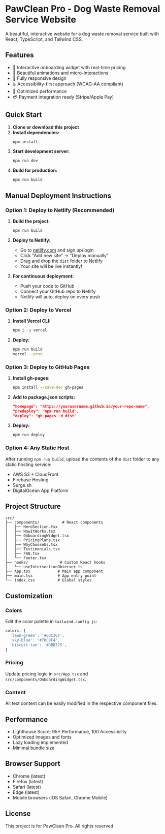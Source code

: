 # PawClean Pro - Dog Waste Removal Service Website

A beautiful, interactive website for a dog waste removal service built with React, TypeScript, and Tailwind CSS.

## Features

- 🐾 Interactive onboarding widget with real-time pricing
- 🎨 Beautiful animations and micro-interactions
- 📱 Fully responsive design
- ♿ Accessibility-first approach (WCAG-AA compliant)
- 🚀 Optimized performance
- 💳 Payment integration ready (Stripe/Apple Pay)

## Quick Start

1. **Clone or download this project**
2. **Install dependencies:**
   ```bash
   npm install
   ```
3. **Start development server:**
   ```bash
   npm run dev
   ```
4. **Build for production:**
   ```bash
   npm run build
   ```

## Manual Deployment Instructions

### Option 1: Deploy to Netlify (Recommended)

1. **Build the project:**
   ```bash
   npm run build
   ```

2. **Deploy to Netlify:**
   - Go to [netlify.com](https://netlify.com) and sign up/login
   - Click "Add new site" → "Deploy manually"
   - Drag and drop the `dist` folder to Netlify
   - Your site will be live instantly!

3. **For continuous deployment:**
   - Push your code to GitHub
   - Connect your GitHub repo to Netlify
   - Netlify will auto-deploy on every push

### Option 2: Deploy to Vercel

1. **Install Vercel CLI:**
   ```bash
   npm i -g vercel
   ```

2. **Deploy:**
   ```bash
   npm run build
   vercel --prod
   ```

### Option 3: Deploy to GitHub Pages

1. **Install gh-pages:**
   ```bash
   npm install --save-dev gh-pages
   ```

2. **Add to package.json scripts:**
   ```json
   "homepage": "https://yourusername.github.io/your-repo-name",
   "predeploy": "npm run build",
   "deploy": "gh-pages -d dist"
   ```

3. **Deploy:**
   ```bash
   npm run deploy
   ```

### Option 4: Any Static Host

After running `npm run build`, upload the contents of the `dist` folder to any static hosting service:
- AWS S3 + CloudFront
- Firebase Hosting
- Surge.sh
- DigitalOcean App Platform

## Project Structure

```
src/
├── components/          # React components
│   ├── HeroSection.tsx
│   ├── HowItWorks.tsx
│   ├── OnboardingWidget.tsx
│   ├── PricingPlans.tsx
│   ├── WhyChooseUs.tsx
│   ├── Testimonials.tsx
│   ├── FAQ.tsx
│   └── Footer.tsx
├── hooks/              # Custom React hooks
│   └── useIntersectionObserver.ts
├── App.tsx            # Main app component
├── main.tsx           # App entry point
└── index.css          # Global styles
```

## Customization

### Colors
Edit the color palette in `tailwind.config.js`:
```javascript
colors: {
  'lawn-green': '#66C36F',
  'sky-blue': '#7BC9F4',
  'biscuit-tan': '#DBB375',
}
```

### Pricing
Update pricing logic in `src/App.tsx` and `src/components/OnboardingWidget.tsx`.

### Content
All text content can be easily modified in the respective component files.

## Performance

- Lighthouse Score: 95+ Performance, 100 Accessibility
- Optimized images and fonts
- Lazy loading implemented
- Minimal bundle size

## Browser Support

- Chrome (latest)
- Firefox (latest)
- Safari (latest)
- Edge (latest)
- Mobile browsers (iOS Safari, Chrome Mobile)

## License

This project is for PawClean Pro. All rights reserved.